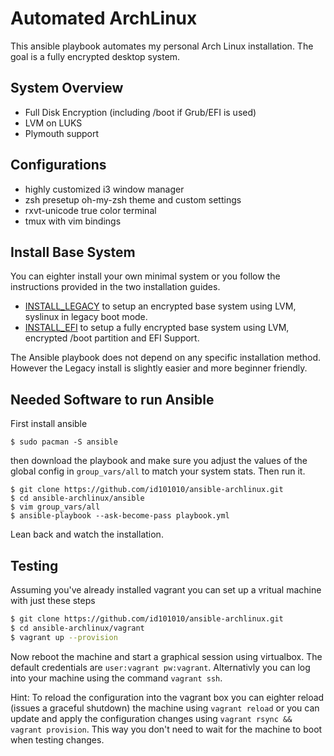 # Automated ArchLinux

This ansible playbook automates my personal Arch Linux installation. The goal is a fully encrypted desktop system.

## System Overview
* Full Disk Encryption (including /boot if Grub/EFI is used)
* LVM on LUKS
* Plymouth support

## Configurations
* highly customized i3 window manager
* zsh presetup oh-my-zsh theme and custom settings
* rxvt-unicode true color terminal
* tmux with vim bindings

## Install Base System

You can eighter install your own minimal system or you follow the instructions provided in the two installation guides.

* [INSTALL\_LEGACY](https://github.com/id101010/ansible-archlinux/blob/master/doc/INSTALL_LEGACY.md) to setup an encrypted base system using LVM, syslinux in legacy boot mode.
* [INSTALL\_EFI](https://github.com/id101010/ansible-archlinux/blob/master/doc/INSTALL_EFI.md) to setup a fully encrypted base system using LVM, encrypted /boot partition and EFI Support.

The Ansible playbook does not depend on any specific installation method. However the Legacy install is slightly easier and more beginner friendly.

## Needed Software to run Ansible

First install ansible
```
$ sudo pacman -S ansible
```
then download the playbook and make sure you adjust the values of the global
config in `group_vars/all` to match your system stats. Then run it.

```
$ git clone https://github.com/id101010/ansible-archlinux.git
$ cd ansible-archlinux/ansible
$ vim group_vars/all
$ ansible-playbook --ask-become-pass playbook.yml
```
Lean back and watch the installation.

## Testing

Assuming you've already installed vagrant you can set up a vritual machine with just these steps

``` bash
$ git clone https://github.com/id101010/ansible-archlinux.git
$ cd ansible-archlinux/vagrant
$ vagrant up --provision
```

Now reboot the machine and start a graphical session using virtualbox. 
The default credentials are `user:vagrant pw:vagrant`. 
Alternativly you can log into your machine using the command `vagrant ssh`.

Hint: To reload the configuration into the vagrant box you can eighter reload
(issues a graceful shutdown) the machine using `vagrant reload` or you can update
and apply the configuration changes using `vagrant rsync && vagrant provision`.
This way you don't need to wait for the machine to boot when testing changes.

